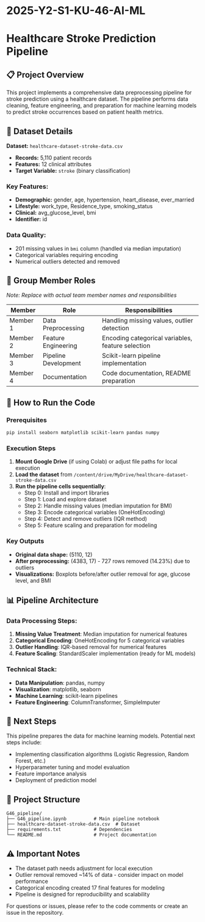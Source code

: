 # 2025-Y2-S1-KU-46-AI-ML
# Healthcare Stroke Prediction Pipeline

## 📋 Project Overview
This project implements a comprehensive data preprocessing pipeline for stroke prediction using a healthcare dataset. The pipeline performs data cleaning, feature engineering, and preparation for machine learning models to predict stroke occurrences based on patient health metrics.

## 🏥 Dataset Details
**Dataset:** `healthcare-dataset-stroke-data.csv`
- **Records:** 5,110 patient records
- **Features:** 12 clinical attributes
- **Target Variable:** `stroke` (binary classification)

### Key Features:
- **Demographic:** gender, age, hypertension, heart_disease, ever_married
- **Lifestyle:** work_type, Residence_type, smoking_status
- **Clinical:** avg_glucose_level, bmi
- **Identifier:** id

### Data Quality:
- 201 missing values in `bmi` column (handled via median imputation)
- Categorical variables requiring encoding
- Numerical outliers detected and removed

## 👥 Group Member Roles
*Note: Replace with actual team member names and responsibilities*

| Member | Role | Responsibilities |
|--------|------|------------------|
| Member 1 | Data Preprocessing | Handling missing values, outlier detection |
| Member 2 | Feature Engineering | Encoding categorical variables, feature selection |
| Member 3 | Pipeline Development | Scikit-learn pipeline implementation |
| Member 4 | Documentation | Code documentation, README preparation |

## 🚀 How to Run the Code

### Prerequisites
```bash
pip install seaborn matplotlib scikit-learn pandas numpy
```

### Execution Steps
1. **Mount Google Drive** (if using Colab) or adjust file paths for local execution
2. **Load the dataset** from `/content/drive/MyDrive/healthcare-dataset-stroke-data.csv`
3. **Run the pipeline cells sequentially**:
   - Step 0: Install and import libraries
   - Step 1: Load and explore dataset
   - Step 2: Handle missing values (median imputation for BMI)
   - Step 3: Encode categorical variables (OneHotEncoding)
   - Step 4: Detect and remove outliers (IQR method)
   - Step 5: Feature scaling and preparation for modeling

### Key Outputs
- **Original data shape:** (5110, 12)
- **After preprocessing:** (4383, 17) - 727 rows removed (14.23%) due to outliers
- **Visualizations:** Boxplots before/after outlier removal for age, glucose level, and BMI

## 📊 Pipeline Architecture

### Data Processing Steps:
1. **Missing Value Treatment**: Median imputation for numerical features
2. **Categorical Encoding**: OneHotEncoding for 5 categorical variables
3. **Outlier Handling**: IQR-based removal for numerical features
4. **Feature Scaling**: StandardScaler implementation (ready for ML models)

### Technical Stack:
- **Data Manipulation**: pandas, numpy
- **Visualization**: matplotlib, seaborn
- **Machine Learning**: scikit-learn pipelines
- **Feature Engineering**: ColumnTransformer, SimpleImputer

## 🔮 Next Steps
This pipeline prepares the data for machine learning models. Potential next steps include:
- Implementing classification algorithms (Logistic Regression, Random Forest, etc.)
- Hyperparameter tuning and model evaluation
- Feature importance analysis
- Deployment of prediction model

## 📁 Project Structure
```
G46_pipeline/
├── G46_pipeline.ipynb          # Main pipeline notebook
├── healthcare-dataset-stroke-data.csv  # Dataset
├── requirements.txt            # Dependencies
└── README.md                   # Project documentation
```

## ⚠️ Important Notes
- The dataset path needs adjustment for local execution
- Outlier removal removed ~14% of data - consider impact on model performance
- Categorical encoding created 17 final features for modeling
- Pipeline is designed for reproducibility and scalability

For questions or issues, please refer to the code comments or create an issue in the repository.
